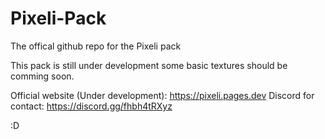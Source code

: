 # Pixeli-Pack
 The offical github repo for the Pixeli pack 
 
 This pack is still under development some basic textures should be comming soon.

Official website (Under development): https://pixeli.pages.dev
Discord for contact: https://discord.gg/fhbh4tRXyz

:D
